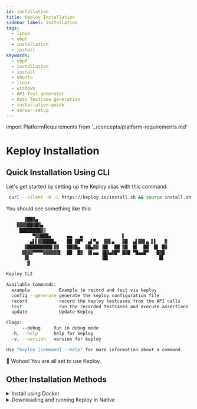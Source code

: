 ```yaml
---
id: installation
title: Keploy Installation
sidebar_label: Installation
tags:
  - linux
  - ebpf
  - installation
  - install
keywords:
  - ebpf
  - installation
  - install
  - ubuntu
  - linux
  - windows
  - API Test generator
  - Auto Testcase generation
  - installation-guide
  - server-setup
---
```


import PlatformRequirements from '../concepts/platform-requirements.md'

<PlatformRequirements/>

# Keploy Installation

## Quick Installation Using CLI


Let's get started by setting up the Keploy alias with this command:

```bash
 curl --silent -O -L https://keploy.io/install.sh && source install.sh
```

You should see something like this:

```bash
       ▓██▓▄
    ▓▓▓▓██▓█▓▄
     ████████▓▒
          ▀▓▓███▄      ▄▄   ▄               ▌
         ▄▌▌▓▓████▄    ██ ▓█▀  ▄▌▀▄  ▓▓▌▄   ▓█  ▄▌▓▓▌▄ ▌▌   ▓
       ▓█████████▌▓▓   ██▓█▄  ▓█▄▓▓ ▐█▌  ██ ▓█  █▌  ██  █▌ █▓
      ▓▓▓▓▀▀▀▀▓▓▓▓▓▓▌  ██  █▓  ▓▌▄▄ ▐█▓▄▓█▀ █▓█ ▀█▄▄█▀   █▓█
       ▓▌                           ▐█▌                   █▌
        ▓

Keploy CLI

Available Commands:
  example           Example to record and test via keploy
  config --generate generate the keploy configuration file
  record            record the keploy testcases from the API calls
  test              run the recorded testcases and execute assertions
  update            Update Keploy

Flags:
      --debug     Run in debug mode
  -h, --help      help for keploy
  -v, --version   version for keploy

Use "keploy [command] --help" for more information about a command.
```

🎉 Wohoo! You are all set to use Keploy.



## Other Installation Methods

<details>
<summary>Install using Docker</summary>


### Downloading and running Keploy in Docker

#### On macOS

1. Open up a terminal window.

2. Create a bridge network in Docker using the following docker network create command:

```bash
docker network create keploy-network
```

3. Run the following command to start the Keploy container:

```bash
alias keploy="docker run --name keploy-v2 -p 16789:16789 --network keploy-network --privileged --pid=host -v $(pwd):$(pwd) -w $(pwd) -v /sys/fs/cgroup:/sys/fs/cgroup -v /sys/kernel/debug:/sys/kernel/debug -v /sys/fs/bpf:/sys/fs/bpf -v /var/run/docker.sock:/var/run/docker.sock --rm ghcr.io/keploy/keploy"
```

</details>

<details>
<summary>Downloading and running Keploy in Native</summary>

### Downloading and running Keploy in Native

**Prequisites:**

- Linux Kernel version 5.15 or higher
- Run `uname -a` to verify the system architecture.
- In case of Windows, use WSL with Ubuntu 20.04 LTS or higher.

<details>
<summary>Downloading and running Keploy On WSL/Linux AMD</summary>


#### On WSL/Linux AMD

1. Open the terminal Session.
2. Run the following command to download and install Keploy:

```bash
curl --silent --location "https://github.com/keploy/keploy/releases/latest/download/keploy_linux_amd64.tar.gz" | tar xz --overwrite -C /tmp
sudo mkdir -p /usr/local/bin && sudo mv /tmp/keploy /usr/local/bin/keploy
```
</details>
<details>
<summary>On WSL/Linux ARM</summary>

#### On WSL/Linux ARM

1. Open the terminal Session
2. Run the following command to download and install Keploy:

```bash
curl --silent --location "https://github.com/keploy/keploy/releases/latest/download/keploy_linux_arm64.tar.gz" | tar xz --overwrite -C /tmp
sudo mkdir -p /usr/local/bin && sudo mv /tmp/keploy /usr/local/bin/keploy
```

> Note: Keploy is not supported on MacOS natively.

</details>

<details>
<summary>With Arkade</summary>

### With Arkade

1. Installing Arkade

```bash
# Note: you can also run without `sudo` and move the binary yourself
curl -sLS https://get.arkade.dev | sudo sh

arkade --help
ark --help  # a handy alias

# Windows users with Git Bash
curl -sLS https://get.arkade.dev | sh
```

2. Install Keploy

```bash
arkade get keploy
```

Or you can also download specific version of Keploy using the following command:

```bash
arkade get keploy@2.2.0-alpha23
```
</details>